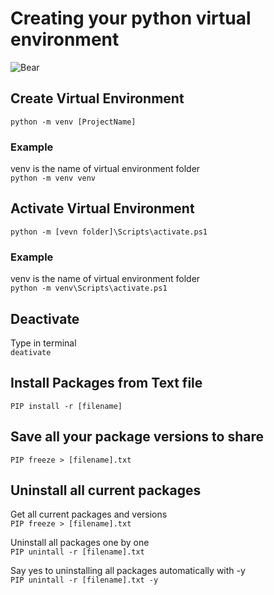 # Creating your python virtual environment
![Bear](https://i.pinimg.com/originals/33/82/cc/3382cc9cfac5588e571d51a8bbee69f3.gif)
## Create Virtual Environment 
`python -m venv [ProjectName]`

### Example
venv is the name of virtual environment folder    
`python -m venv venv`  

## Activate Virtual Environment
`python -m [vevn folder]\Scripts\activate.ps1`

### Example
venv is the name of virtual environment folder    
`python -m venv\Scripts\activate.ps1`  

## Deactivate
Type in terminal  
`deativate`

## Install Packages from Text file
`PIP install -r [filename]`

## Save all your package versions to share
`PIP freeze > [filename].txt`

## Uninstall all current packages
Get all current packages and versions  
`PIP freeze > [filename].txt`  

Uninstall all packages one by one  
`PIP unintall -r [filename].txt`  

Say yes to uninstalling all packages automatically with -y  
`PIP unintall -r [filename].txt -y`
